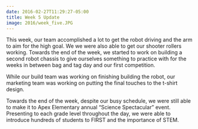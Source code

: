 ```yaml
---
date: 2016-02-27T11:29:27-05:00
title: Week 5 Update
image: 2016/week_five.JPG
---
```


This week, our team accomplished a lot to get the robot driving and the arm to aim for the high goal. We we were also able to get our shooter rollers working. Towards the end of the week, we started to work on building a second robot chassis to give ourselves something to practice with for the weeks in between bag and tag day and our first competition. 

While our build team was working on finishing building the robot, our marketing team was working on putting the final touches to the t-shirt design. 

Towards the end of the week, despite our busy schedule, we were still able to make it to Apex Elementary annual “Science Spectacular” event. Presenting to each grade level throughout the day, we were able to introduce hundreds of students to FIRST and the importance of STEM.